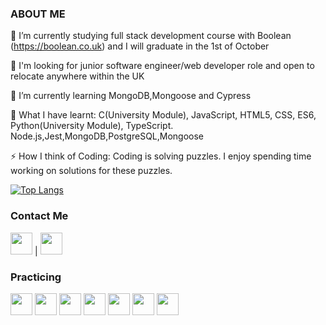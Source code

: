  ###   ABOUT ME 

 🔭 I’m currently studying full stack development course with Boolean (https://boolean.co.uk) and I will graduate in the 1st of October
 
 🍞 I'm looking for junior software engineer/web developer role and open to relocate anywhere within the UK
 
 🌱 I’m currently learning MongoDB,Mongoose and Cypress
 
 🍓 What I have learnt: C(University Module), JavaScript, HTML5, CSS, ES6, Python(University Module), TypeScript. Node.js,Jest,MongoDB,PostgreSQL,Mongoose
 
 ⚡ How I think of Coding: Coding is solving puzzles. I enjoy spending time working on solutions for these puzzles.

 [![Top Langs](https://github-readme-stats.vercel.app/api/top-langs/?username=anuraghazra&layout=compact)](https://github.com/anuraghazra/github-readme-stats?)

<div align="left">
 
 ### Contact Me 
 [<img width="35" src="https://pics.freeicons.io/uploads/icons/png/17893955031555589921-64.png"/>](https://www.linkedin.com/in/linlin-li-90b66010a)
</a>  | 
  <a href="mailto: paris1900lll@gmail.com"  > 
 <img width="35" src="https://pics.freeicons.io/uploads/icons/png/11377518691557997002-64.png"/>
</a>

 ### Practicing  
 
 <img width="35" src="https://pics.freeicons.io/uploads/icons/png/8804286661557996995-64.png"/>  
  <img width="35" src="https://pics.freeicons.io/uploads/icons/png/632690741557997006-64.png"/>
  <img width="35" src="https://camo.githubusercontent.com/cd9f41094846fccf089ea20726a9f0f6d613cb1d91d834b7d66298a49e1e53d7/68747470733a2f2f706963732e6672656569636f6e732e696f2f75706c6f6164732f69636f6e732f706e672f32313038383434323837313534303535333631342d3531322e706e67"/>
  <img width="35" src="https://pics.freeicons.io/uploads/icons/png/20167174151551942641-64.png"/>
 <img width="35" src="https://pics.freeicons.io/uploads/icons/png/8954758561551942278-64.png"/>
  <img width="35" src="https://camo.githubusercontent.com/71180e045362792d24b2bb6c8c358b2113c9e199e650667e7b560596f99894e5/68747470733a2f2f706963732e6672656569636f6e732e696f2f75706c6f6164732f69636f6e732f706e672f31343637383631303733313535313935333730382d3531322e706e67"/>
   <img width="35" src="https://encrypted-tbn0.gstatic.com/images?q=tbn:ANd9GcTSHGp8eKSFYl0tk-Kg0I-0xk0rZHGeKkn6Ww&usqp=CAU"/>

 
 
